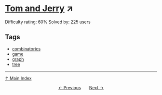 # [Tom and Jerry](https://projecteuler.net/problem=690) ↗️

Difficulty rating: 60%
Solved by: 225 users
## Tags

- [combinatorics](../tags/combinatorics.md)
- [game](../tags/game.md)
- [graph](../tags/graph.md)
- [tree](../tags/tree.md)



---

[↑ Main Index](../README.md)


<div align=center><a href='689.md'>← Previous</a> &nbsp;&nbsp; &nbsp;&nbsp;  <a href='691.md'>Next →</a></div>
